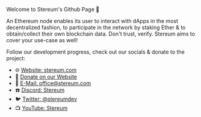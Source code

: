 Welcome to Stereum's Github Page 👋

An Ethereum node enables its user to interact with dApps in the most decentralized fashion, to participate in the network by staking Ether & to obtain/collect their own blockchain data. Don't trust, verify. Stereum aims to cover your use-case as well!

Follow our development progress, check out our socials & donate to the project:

* 🌐 [Website: stereum.com](https://stereum.com/) 
* 💸 [Donate on our Website](https://stereum.com/donate) 
* 📧 [E-Mail: office@stereum.com](mailto:office@stereum.com) 
* ☎️ [Discord: Stereum](https://discord.gg/DzAwgnSXtB) 
* 🐦 [Twitter: @stereumdev](https://twitter.com/stereumdev) 
* 📺 [YouTube: Stereum](https://www.youtube.com/channel/UCq_LYa0idkQcSnxBUmiJm3Q) 

<!--

**Here are some ideas to get you started:**

🙋‍♀️ A short introduction - what is your organization all about?
🌈 Contribution guidelines - how can the community get involved?
👩‍💻 Useful resources - where can the community find your docs? Is there anything else the community should know?
🍿 Fun facts - what does your team eat for breakfast?
🧙 Remember, you can do mighty things with the power of [Markdown](https://docs.github.com/github/writing-on-github/getting-started-with-writing-and-formatting-on-github/basic-writing-and-formatting-syntax)
-->
